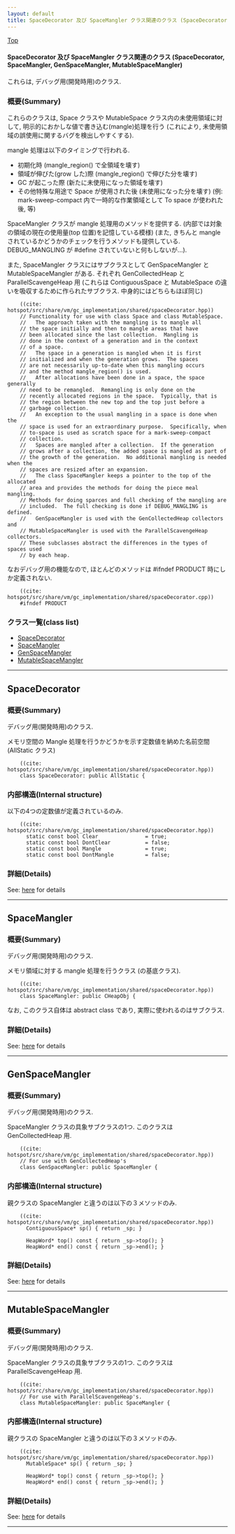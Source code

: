 ```yaml
---
layout: default
title: SpaceDecorator 及び SpaceMangler クラス関連のクラス (SpaceDecorator, SpaceMangler, GenSpaceMangler, MutableSpaceMangler)
---
```

[Top](../index.html)

#### SpaceDecorator 及び SpaceMangler クラス関連のクラス (SpaceDecorator, SpaceMangler, GenSpaceMangler, MutableSpaceMangler)

これらは, デバッグ用(開発時用)のクラス.

### 概要(Summary)
これらのクラスは, Space クラスや MutableSpace クラス内の未使用領域に対して, 明示的におかしな値で書き込む(mangle)処理を行う
(これにより, 未使用領域の誤使用に関するバグを検出しやすくする).

mangle 処理は以下のタイミングで行われる.

  * 初期化時 (mangle_region() で全領域を壊す)
  * 領域が伸びた(grow した)際 (mangle_region() で伸びた分を壊す)
  * GC が起こった際 (新たに未使用になった領域を壊す)
  * その他特殊な用途で Space が使用された後 (未使用になった分を壊す)
    (例: mark-sweep-compact 内で一時的な作業領域として To space が使われた後, 等)

SpaceMangler クラスが mangle 処理用のメソッドを提供する.
(内部では対象の領域の現在の使用量(top 位置)を記憶している模様)
(また, きちんと mangle されているかどうかのチェックを行うメソッドも提供している. 
DEBUG_MANGLING が #define されていないと何もしないが...).

また, SpaceMangler クラスにはサブクラスとして GenSpaceMangler と MutableSpaceMangler がある. 
それぞれ GenCollectedHeap と ParallelScavengeHeap 用
(これらは ContiguousSpace と MutableSpace の違いを吸収するために作られたサブクラス. 中身的にはどちらもほぼ同じ)


```
    ((cite: hotspot/src/share/vm/gc_implementation/shared/spaceDecorator.hpp))
    // Functionality for use with class Space and class MutableSpace.
    //   The approach taken with the mangling is to mangle all
    // the space initially and then to mangle areas that have
    // been allocated since the last collection.  Mangling is
    // done in the context of a generation and in the context
    // of a space.
    //   The space in a generation is mangled when it is first
    // initialized and when the generation grows.  The spaces
    // are not necessarily up-to-date when this mangling occurs
    // and the method mangle_region() is used.
    //   After allocations have been done in a space, the space generally
    // need to be remangled.  Remangling is only done on the
    // recently allocated regions in the space.  Typically, that is
    // the region between the new top and the top just before a
    // garbage collection.
    //   An exception to the usual mangling in a space is done when the
    // space is used for an extraordinary purpose.  Specifically, when
    // to-space is used as scratch space for a mark-sweep-compact
    // collection.
    //   Spaces are mangled after a collection.  If the generation
    // grows after a collection, the added space is mangled as part of
    // the growth of the generation.  No additional mangling is needed when the
    // spaces are resized after an expansion.
    //   The class SpaceMangler keeps a pointer to the top of the allocated
    // area and provides the methods for doing the piece meal mangling.
    // Methods for doing sparces and full checking of the mangling are
    // included.  The full checking is done if DEBUG_MANGLING is defined.
    //   GenSpaceMangler is used with the GenCollectedHeap collectors and
    // MutableSpaceMangler is used with the ParallelScavengeHeap collectors.
    // These subclasses abstract the differences in the types of spaces used
    // by each heap.
```

なおデバッグ用の機能なので, ほとんどのメソッドは #ifndef PRODUCT 時にしか定義されない.

```
    ((cite: hotspot/src/share/vm/gc_implementation/shared/spaceDecorator.cpp))
    #ifndef PRODUCT
```



### クラス一覧(class list)

  * [SpaceDecorator](#noDNNciQOH)
  * [SpaceMangler](#noO2_Q1ZRv)
  * [GenSpaceMangler](#no7wko3MuR)
  * [MutableSpaceMangler](#no32Lhk-0m)


---
## <a name="noDNNciQOH" id="noDNNciQOH">SpaceDecorator</a>

### 概要(Summary)
デバッグ用(開発時用)のクラス.

メモリ空間の Mangle 処理を行うかどうかを示す定数値を納めた名前空間(AllStatic クラス)

```
    ((cite: hotspot/src/share/vm/gc_implementation/shared/spaceDecorator.hpp))
    class SpaceDecorator: public AllStatic {
```

### 内部構造(Internal structure)
以下の4つの定数値が定義されているのみ.

```
    ((cite: hotspot/src/share/vm/gc_implementation/shared/spaceDecorator.hpp))
      static const bool Clear               = true;
      static const bool DontClear           = false;
      static const bool Mangle              = true;
      static const bool DontMangle          = false;
```




### 詳細(Details)
See: [here](../doxygen/classSpaceDecorator.html) for details

---
## <a name="noO2_Q1ZRv" id="noO2_Q1ZRv">SpaceMangler</a>

### 概要(Summary)
デバッグ用(開発時用)のクラス.

メモリ領域に対する mangle 処理を行うクラス (の基底クラス).


```
    ((cite: hotspot/src/share/vm/gc_implementation/shared/spaceDecorator.hpp))
    class SpaceMangler: public CHeapObj {
```

なお, このクラス自体は abstract class であり, 実際に使われるのはサブクラス.




### 詳細(Details)
See: [here](../doxygen/classSpaceMangler.html) for details

---
## <a name="no7wko3MuR" id="no7wko3MuR">GenSpaceMangler</a>

### 概要(Summary)
デバッグ用(開発時用)のクラス.

SpaceMangler クラスの具象サブクラスの1つ.
このクラスは GenCollectedHeap 用.


```
    ((cite: hotspot/src/share/vm/gc_implementation/shared/spaceDecorator.hpp))
    // For use with GenCollectedHeap's
    class GenSpaceMangler: public SpaceMangler {
```

### 内部構造(Internal structure)
親クラスの SpaceMangler と違うのは以下の３メソッドのみ.

```
    ((cite: hotspot/src/share/vm/gc_implementation/shared/spaceDecorator.hpp))
      ContiguousSpace* sp() { return _sp; }
    
      HeapWord* top() const { return _sp->top(); }
      HeapWord* end() const { return _sp->end(); }
```




### 詳細(Details)
See: [here](../doxygen/classGenSpaceMangler.html) for details

---
## <a name="no32Lhk-0m" id="no32Lhk-0m">MutableSpaceMangler</a>

### 概要(Summary)
デバッグ用(開発時用)のクラス.

SpaceMangler クラスの具象サブクラスの1つ.
このクラスは ParallelScavengeHeap 用.


```
    ((cite: hotspot/src/share/vm/gc_implementation/shared/spaceDecorator.hpp))
    // For use with ParallelScavengeHeap's.
    class MutableSpaceMangler: public SpaceMangler {
```

### 内部構造(Internal structure)
親クラスの SpaceMangler と違うのは以下の３メソッドのみ.

```
    ((cite: hotspot/src/share/vm/gc_implementation/shared/spaceDecorator.hpp))
      MutableSpace* sp() { return _sp; }
    
      HeapWord* top() const { return _sp->top(); }
      HeapWord* end() const { return _sp->end(); }
```




### 詳細(Details)
See: [here](../doxygen/classMutableSpaceMangler.html) for details

---
